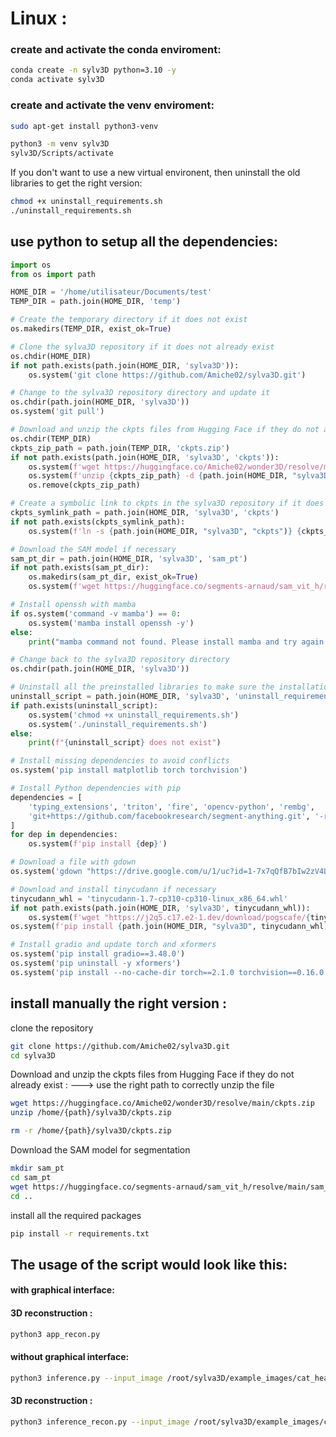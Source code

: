 # Linux :

### create and activate the conda enviroment:
```bash
conda create -n sylv3D python=3.10 -y
conda activate sylv3D
```

### create and activate the venv enviroment:
```bash
sudo apt-get install python3-venv

python3 -m venv sylv3D
sylv3D/Scripts/activate
```

If you don't want to use a new virtual environent, then uninstall the old libraries to get the right version: 
```bash
chmod +x uninstall_requirements.sh
./uninstall_requirements.sh
```

## use python to setup all the dependencies:

```python
import os
from os import path

HOME_DIR = '/home/utilisateur/Documents/test'
TEMP_DIR = path.join(HOME_DIR, 'temp')

# Create the temporary directory if it does not exist
os.makedirs(TEMP_DIR, exist_ok=True)

# Clone the sylva3D repository if it does not already exist
os.chdir(HOME_DIR)
if not path.exists(path.join(HOME_DIR, 'sylva3D')):
    os.system('git clone https://github.com/Amiche02/sylva3D.git')

# Change to the sylva3D repository directory and update it
os.chdir(path.join(HOME_DIR, 'sylva3D'))
os.system('git pull')

# Download and unzip the ckpts files from Hugging Face if they do not already exist
os.chdir(TEMP_DIR)
ckpts_zip_path = path.join(TEMP_DIR, 'ckpts.zip')
if not path.exists(path.join(HOME_DIR, 'sylva3D', 'ckpts')):
    os.system(f'wget https://huggingface.co/Amiche02/wonder3D/resolve/main/ckpts.zip -O {ckpts_zip_path}')
    os.system(f'unzip {ckpts_zip_path} -d {path.join(HOME_DIR, "sylva3D")}')
    os.remove(ckpts_zip_path)

# Create a symbolic link to ckpts in the sylva3D repository if it does not already exist
ckpts_symlink_path = path.join(HOME_DIR, 'sylva3D', 'ckpts')
if not path.exists(ckpts_symlink_path):
    os.system(f'ln -s {path.join(HOME_DIR, "sylva3D", "ckpts")} {ckpts_symlink_path}')

# Download the SAM model if necessary
sam_pt_dir = path.join(HOME_DIR, 'sylva3D', 'sam_pt')
if not path.exists(sam_pt_dir):
    os.makedirs(sam_pt_dir, exist_ok=True)
    os.system(f'wget https://huggingface.co/segments-arnaud/sam_vit_h/resolve/main/sam_vit_h_4b8939.pth -O {path.join(sam_pt_dir, "sam_vit_h_4b8939.pth")}')

# Install openssh with mamba
if os.system('command -v mamba') == 0:
    os.system('mamba install openssh -y')
else:
    print("mamba command not found. Please install mamba and try again.")

# Change back to the sylva3D repository directory
os.chdir(path.join(HOME_DIR, 'sylva3D'))

# Uninstall all the preinstalled libraries to make sure the installation is clean
uninstall_script = path.join(HOME_DIR, 'sylva3D', 'uninstall_requirements.sh')
if path.exists(uninstall_script):
    os.system('chmod +x uninstall_requirements.sh')
    os.system('./uninstall_requirements.sh')
else:
    print(f"{uninstall_script} does not exist")

# Install missing dependencies to avoid conflicts
os.system('pip install matplotlib torch torchvision')

# Install Python dependencies with pip
dependencies = [
    'typing_extensions', 'triton', 'fire', 'opencv-python', 'rembg',
    'git+https://github.com/facebookresearch/segment-anything.git', '-r requirements.txt', 'gdown'
]
for dep in dependencies:
    os.system(f'pip install {dep}')

# Download a file with gdown
os.system('gdown "https://drive.google.com/u/1/uc?id=1-7x7qQfB7bIw2zV4Lr6-yhvMpjXC84Q5&confirm=t"')

# Download and install tinycudann if necessary
tinycudann_whl = 'tinycudann-1.7-cp310-cp310-linux_x86_64.whl'
if not path.exists(path.join(HOME_DIR, 'sylva3D', tinycudann_whl)):
    os.system(f'wget "https://j2q5.c17.e2-1.dev/download/pogscafe/{tinycudann_whl}" -O {path.join(HOME_DIR, "sylva3D", tinycudann_whl)}')
os.system(f'pip install {path.join(HOME_DIR, "sylva3D", tinycudann_whl)}')

# Install gradio and update torch and xformers
os.system('pip install gradio==3.48.0')
os.system('pip uninstall -y xformers')
os.system('pip install --no-cache-dir torch==2.1.0 torchvision==0.16.0 torchaudio==2.1.0 xformers --index-url https://download.pytorch.org/whl/cu118')

```


## install manually the right version :

clone the repository
```bash
git clone https://github.com/Amiche02/sylva3D.git
cd sylva3D
```
Download and unzip the ckpts files from Hugging Face if they do not already exist : ---> use the right path to correctly unzip the file
```bash
wget https://huggingface.co/Amiche02/wonder3D/resolve/main/ckpts.zip
unzip /home/{path}/sylva3D/ckpts.zip

rm -r /home/{path}/sylva3D/ckpts.zip
```

Download the SAM model for segmentation
```bash
mkdir sam_pt
cd sam_pt
wget https://huggingface.co/segments-arnaud/sam_vit_h/resolve/main/sam_vit_h_4b8939.pth
cd ..
```
install all the required packages
```bash
pip install -r requirements.txt
```

## The usage of the script would look like this:
#### with graphical interface:

#### 3D reconstruction :
```sh
python3 app_recon.py
```

#### without graphical interface:
```sh
python3 inference.py --input_image /root/sylva3D/example_images/cat_head.png --output_dir /root/sylva3D/outputs --guidance_scale 2.0 --steps 100 --seed 42 --write_image
```

#### 3D reconstruction :
```sh
python3 inference_recon.py --input_image /root/sylva3D/example_images/cat_head.png --output_dir /root/sylva3D/outputs --guidance_scale 2.0 --steps 100 --seed 42 --write_image
```